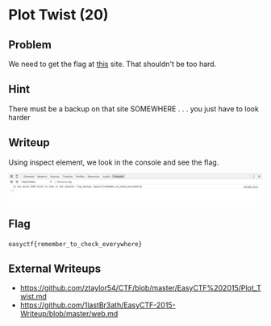 # Plot Twist (20)

## Problem

We need to get the flag at [this](https://www.easyctf.com/static/problems/plot-twist/index.html) site. That shouldn't be too hard.

## Hint

There must be a backup on that site SOMEWHERE . . . you just have to look harder

## Writeup

Using inspect element, we look in the console and see the flag.

![](screenshots/plot-twist.png)

## Flag

`easyctf{remember_to_check_everywhere}`

## External Writeups

* https://github.com/ztaylor54/CTF/blob/master/EasyCTF%202015/Plot_Twist.md
* https://github.com/1lastBr3ath/EasyCTF-2015-Writeup/blob/master/web.md